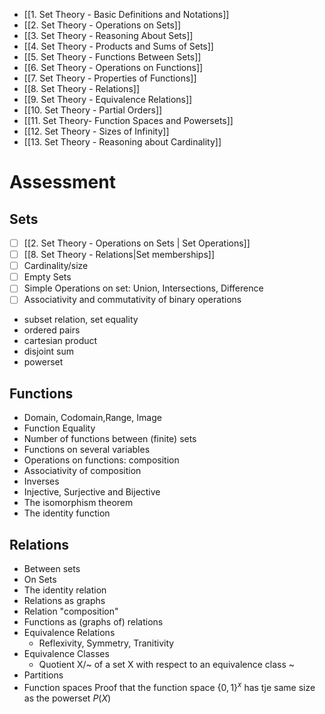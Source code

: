 - [[1. Set Theory - Basic Definitions and Notations]]
- [[2. Set Theory - Operations on Sets]]
- [[3. Set Theory - Reasoning About Sets]]
- [[4. Set Theory - Products and Sums of Sets]]
- [[5. Set Theory - Functions Between Sets]]
- [[6. Set Theory - Operations on Functions]] 
- [[7. Set Theory - Properties of Functions]]
- [[8. Set Theory - Relations]]
- [[9. Set Theory - Equivalence Relations]]
- [[10. Set Theory - Partial Orders]]
- [[11. Set Theory- Function Spaces and Powersets]]
- [[12. Set Theory - Sizes of Infinity]]
- [[13. Set Theory - Reasoning about Cardinality]]

# Assessment
## Sets
- [ ]  [[2. Set Theory - Operations on Sets | Set Operations]]
- [ ] [[8. Set Theory - Relations|Set memberships]]
- [ ] Cardinality/size
- [ ] Empty Sets
- [ ] Simple Operations on set: Union, Intersections, Difference
- [ ] Associativity and commutativity of binary operations
- subset relation, set equality
- ordered pairs
- cartesian product
- disjoint sum
- powerset

## Functions
- Domain, Codomain,Range, Image
- Function Equality
- Number of functions between (finite) sets
- Functions on several variables
- Operations on functions: composition
- Associativity of composition
- Inverses
- Injective, Surjective and Bijective
- The isomorphism theorem
- The identity function

## Relations
- Between sets
- On Sets
- The identity relation
- Relations as graphs
- Relation "composition"
- Functions as (graphs of) relations
- Equivalence Relations
	- Reflexivity, Symmetry, Tranitivity
- Equivalence Classes
	- Quotient X/~ of a set X with respect to an equivalence class ~
- Partitions
- Function spaces Proof that the function space $\{0,1\}^{x}$ has tje same size as the powerset $P(X)$

